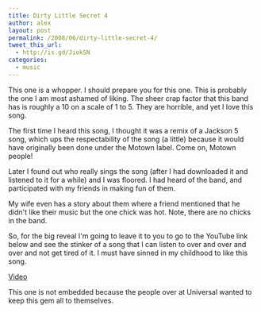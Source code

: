 ```yaml
---
title: Dirty Little Secret 4
author: alex
layout: post
permalink: /2008/06/dirty-little-secret-4/
tweet_this_url:
  - http://is.gd/JiokSN
categories:
  - music
---
```

This one is a whopper. I should prepare you for this one. This is probably the one I am most ashamed of liking. The sheer crap factor that this band has is roughly a 10 on a scale of 1 to 5. They are horrible, and yet I love this song. 

The first time I heard this song, I thought it was a remix of a Jackson 5 song, which ups the respectability of the song (a little) because it would have originally been done under the Motown label. Come on, Motown people!

Later I found out who really sings the song (after I had downloaded it and listened to it for a while) and I was floored. I had heard of the band, and participated with my friends in making fun of them.

My wife even has a story about them where a friend mentioned that he didn't like their music but the one chick was hot. Note, there are no chicks in the band.

So, for the big reveal I'm going to leave it to you to go to the YouTube link below and see the stinker of a song that I can listen to over and over and over and not get tired of it. I must have sinned in my childhood to like this song.

[Video][1]

This one is not embedded because the people over at Universal wanted to keep this gem all to themselves.



 [1]: https://www.youtube.com/watch?v=NHozn0YXAeE
